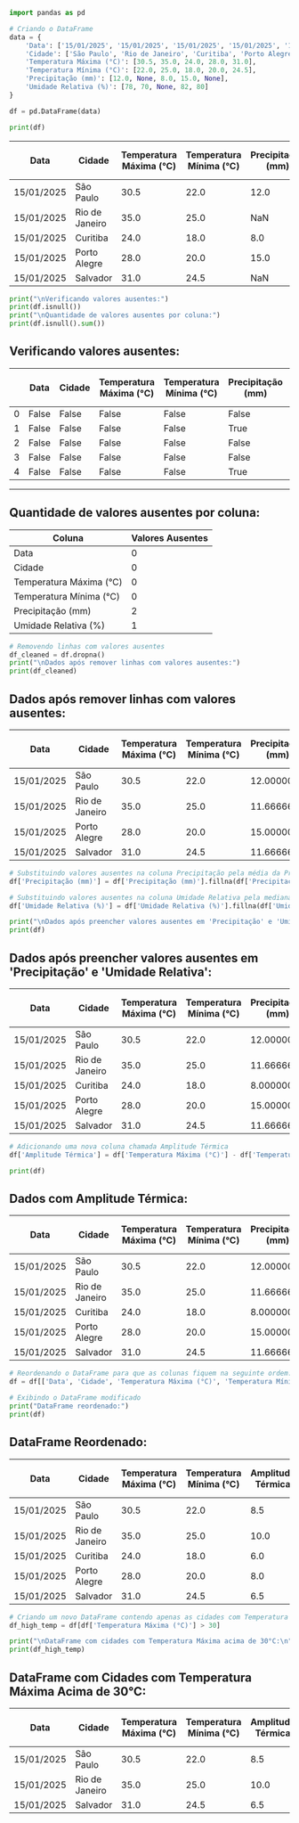 ````python
import pandas as pd

# Criando o DataFrame
data = {
    'Data': ['15/01/2025', '15/01/2025', '15/01/2025', '15/01/2025', '15/01/2025'],
    'Cidade': ['São Paulo', 'Rio de Janeiro', 'Curitiba', 'Porto Alegre', 'Salvador'],
    'Temperatura Máxima (°C)': [30.5, 35.0, 24.0, 28.0, 31.0],
    'Temperatura Mínima (°C)': [22.0, 25.0, 18.0, 20.0, 24.5],
    'Precipitação (mm)': [12.0, None, 8.0, 15.0, None],
    'Umidade Relativa (%)': [78, 70, None, 82, 80]
}

df = pd.DataFrame(data)

print(df)
````


| Data       | Cidade         | Temperatura Máxima (°C) | Temperatura Mínima (°C) | Precipitação (mm) | Umidade Relativa (%) |
|------------|---------------|-------------------------|-------------------------|-------------------|----------------------|
| 15/01/2025 | São Paulo     | 30.5                    | 22.0                    | 12.0              | 78.0                 |
| 15/01/2025 | Rio de Janeiro | 35.0                   | 25.0                    | NaN               | 70.0                 |
| 15/01/2025 | Curitiba      | 24.0                    | 18.0                    | 8.0               | NaN                  |
| 15/01/2025 | Porto Alegre  | 28.0                    | 20.0                    | 15.0              | 82.0                 |
| 15/01/2025 | Salvador      | 31.0                    | 24.5                    | NaN               | 80.0                 |

````py
print("\nVerificando valores ausentes:")
print(df.isnull())
print("\nQuantidade de valores ausentes por coluna:")
print(df.isnull().sum())
````
## Verificando valores ausentes:

|   | Data  | Cidade | Temperatura Máxima (°C) | Temperatura Mínima (°C) | Precipitação (mm) | Umidade Relativa (%) |
|---|------|--------|-------------------------|-------------------------|-------------------|----------------------|
| 0 | False | False  | False                   | False                   | False             | False               |
| 1 | False | False  | False                   | False                   | True              | False               |
| 2 | False | False  | False                   | False                   | False             | True                |
| 3 | False | False  | False                   | False                   | False             | False               |
| 4 | False | False  | False                   | False                   | True              | False               |

---

## Quantidade de valores ausentes por coluna:

| Coluna                      | Valores Ausentes |
|-----------------------------|-----------------|
| Data                        | 0               |
| Cidade                      | 0               |
| Temperatura Máxima (°C)     | 0               |
| Temperatura Mínima (°C)     | 0               |
| Precipitação (mm)           | 2               |
| Umidade Relativa (%)        | 1               |

````py
# Removendo linhas com valores ausentes
df_cleaned = df.dropna()
print("\nDados após remover linhas com valores ausentes:")
print(df_cleaned)
````

## Dados após remover linhas com valores ausentes:

| Data       | Cidade         | Temperatura Máxima (°C) | Temperatura Mínima (°C) | Precipitação (mm) | Umidade Relativa (%) |
|------------|---------------|-------------------------|-------------------------|-------------------|----------------------|
| 15/01/2025 | São Paulo     | 30.5                    | 22.0                    | 12.000000         | 78.0                 |
| 15/01/2025 | Rio de Janeiro | 35.0                   | 25.0                    | 11.666667         | 70.0                 |
| 15/01/2025 | Porto Alegre  | 28.0                    | 20.0                    | 15.000000         | 82.0                 |
| 15/01/2025 | Salvador      | 31.0                    | 24.5                    | 11.666667         | 80.0                 |


````py
# Substituindo valores ausentes na coluna Precipitação pela média da Precipitação
df['Precipitação (mm)'] = df['Precipitação (mm)'].fillna(df['Precipitação (mm)'].mean())

# Substituindo valores ausentes na coluna Umidade Relativa pela mediana da Umidade Relativa
df['Umidade Relativa (%)'] = df['Umidade Relativa (%)'].fillna(df['Umidade Relativa (%)'].median())

print("\nDados após preencher valores ausentes em 'Precipitação' e 'Umidade Relativa':")
print(df)
````

## Dados após preencher valores ausentes em 'Precipitação' e 'Umidade Relativa':

| Data       | Cidade         | Temperatura Máxima (°C) | Temperatura Mínima (°C) | Precipitação (mm) | Umidade Relativa (%) |
|------------|---------------|-------------------------|-------------------------|-------------------|----------------------|
| 15/01/2025 | São Paulo     | 30.5                    | 22.0                    | 12.000000         | 78.0                 |
| 15/01/2025 | Rio de Janeiro | 35.0                   | 25.0                    | 11.666667         | 70.0                 |
| 15/01/2025 | Curitiba      | 24.0                    | 18.0                    | 8.000000          | 79.0                 |
| 15/01/2025 | Porto Alegre  | 28.0                    | 20.0                    | 15.000000         | 82.0                 |
| 15/01/2025 | Salvador      | 31.0                    | 24.5                    | 11.666667         | 80.0                 |


````py
# Adicionando uma nova coluna chamada Amplitude Térmica
df['Amplitude Térmica'] = df['Temperatura Máxima (°C)'] - df['Temperatura Mínima (°C)']

print(df)
````

## Dados com Amplitude Térmica:

| Data       | Cidade         | Temperatura Máxima (°C) | Temperatura Mínima (°C) | Precipitação (mm) | Umidade Relativa (%) | Amplitude Térmica |
|------------|---------------|-------------------------|-------------------------|-------------------|----------------------|-------------------|
| 15/01/2025 | São Paulo     | 30.5                    | 22.0                    | 12.000000         | 78.0                 | 8.5               |
| 15/01/2025 | Rio de Janeiro | 35.0                   | 25.0                    | 11.666667         | 70.0                 | 10.0              |
| 15/01/2025 | Curitiba      | 24.0                    | 18.0                    | 8.000000          | 79.0                 | 6.0               |
| 15/01/2025 | Porto Alegre  | 28.0                    | 20.0                    | 15.000000         | 82.0                 | 8.0               |
| 15/01/2025 | Salvador      | 31.0                    | 24.5                    | 11.666667         | 80.0                 | 6.5               |

````py
# Reordenando o DataFrame para que as colunas fiquem na seguinte ordem:
df = df[['Data', 'Cidade', 'Temperatura Máxima (°C)', 'Temperatura Mínima (°C)', 'Amplitude Térmica', 'Precipitação (mm)', 'Umidade Relativa (%)']]

# Exibindo o DataFrame modificado
print("DataFrame reordenado:")
print(df)
````

## DataFrame Reordenado:

| Data       | Cidade         | Temperatura Máxima (°C) | Temperatura Mínima (°C) | Amplitude Térmica | Precipitação (mm) | Umidade Relativa (%) |
|------------|---------------|-------------------------|-------------------------|-------------------|-------------------|----------------------|
| 15/01/2025 | São Paulo     | 30.5                    | 22.0                    | 8.5               | 12.000000         | 78.0                 |
| 15/01/2025 | Rio de Janeiro | 35.0                    | 25.0                    | 10.0              | 11.666667         | 70.0                 |
| 15/01/2025 | Curitiba      | 24.0                    | 18.0                    | 6.0               | 8.000000          | 79.0                 |
| 15/01/2025 | Porto Alegre  | 28.0                    | 20.0                    | 8.0               | 15.000000         | 82.0                 |
| 15/01/2025 | Salvador      | 31.0                    | 24.5                    | 6.5               | 11.666667         | 80.0                 |


````py
# Criando um novo DataFrame contendo apenas as cidades com Temperatura Máxima acima de 30°C
df_high_temp = df[df['Temperatura Máxima (°C)'] > 30]

print("\nDataFrame com cidades com Temperatura Máxima acima de 30°C:\n")
print(df_high_temp)
````


## DataFrame com Cidades com Temperatura Máxima Acima de 30°C:

| Data       | Cidade         | Temperatura Máxima (°C) | Temperatura Mínima (°C) | Amplitude Térmica | Precipitação (mm) | Umidade Relativa (%) |
|------------|---------------|-------------------------|-------------------------|-------------------|-------------------|----------------------|
| 15/01/2025 | São Paulo     | 30.5                    | 22.0                    | 8.5               | 12.000000         | 78.0                 |
| 15/01/2025 | Rio de Janeiro | 35.0                    | 25.0                    | 10.0              | 11.666667         | 70.0                 |
| 15/01/2025 | Salvador      | 31.0                    | 24.5                    | 6.5               | 11.666667         | 80.0                 |
